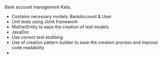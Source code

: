 Bank account management Kata,

* Contains necessary models: BankAccount & User
* Unit tests using JUnit framework
* MotherEntity to ease the creation of test models
* JavaDoc
* Use correct test stubbing 
* Use of creation pattern builder to ease the creation process and improve code readability
* 